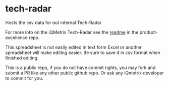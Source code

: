 # tech-radar
Hosts the csv data for out internal Tech-Radar

For more info on the iQMetrix Tech-Radar see the [readme](https://github.com/iQmetrix/product-excellence/blob/master/tech-radar/readme.md) in the product-excellence repo.

This spreadsheet is not easily edited in text form Excel or another spreadsheet will make editing easier.  Be sure to save it in csv format when finished editing.

This is a public repo, if you do not have commit rights, you may fork and submit a PR like any other public github repo.  Or ask any iQmetrix developer to commit for you.
